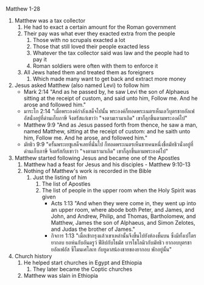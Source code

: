 Matthew 1-28

1. Matthew was a tax collector
    1. He had to exact a certain amount for the Roman government
    2. Their pay was what ever they exacted extra from the people
        1. Those with no scrupals exacted a lot
        2. Those that still loved their people exacted less
        3. Whatever the tax collector said was law and the people had to pay it
        4. Roman soldiers were often with them to enforce it
    3. All Jews hated them and treated them as foreigners
        1. Which made many want to get back and extract more money
2. Jesus asked Matthew (also named Levi) to follow him
    - Mark 2:14 "And as he passed by, he saw Levi the son of Alphaeus sitting at the receipt of custom, and said unto him, Follow me. And he arose and followed him."
    - มาระโก 2:14 "เมื่อพระองค์กำลังเสด็จไปนั้น พระองค์ก็ทอดพระเนตรเห็นเลวีบุตรชายอัลเฟอัสนั่งอยู่ที่ด่านเก็บภาษี จึงตรัสแก่เขาว่า "จงตามเรามาเถิด" เขาก็ลุกขึ้นตามพระองค์ไป"
    - Matthew 9:9 "And as Jesus passed forth from thence, he saw a man, named Matthew, sitting at the receipt of custom: and he saith unto him, Follow me. And he arose, and followed him."
    - มัทธิว 9:9 "ครั้นพระเยซูเสด็จเลยที่นั่นไป ก็ทอดพระเนตรเห็นชายคนหนึ่งชื่อมัทธิวนั่งอยู่ที่ด่านเก็บภาษี จึงตรัสกับเขาว่า "จงตามเรามาเถิด" เขาก็ลุกขึ้นตามพระองค์ไป"
3. Matthew started following Jesus and became one of the Apostles
    1. Matthew had a feast for Jesus and his disciples - Matthew 9:10-13
    2. Nothing of Matthew's work is recorded in the Bible
        1. Just the listing of him 
            1. The list of Apostles
            2. The list of people in the upper room when the Holy Spirit was given 
                - Acts 1:13 "And when they were come in, they went up into an upper room, where abode both Peter, and James, and John, and Andrew, Philip, and Thomas, Bartholomew, and Matthew, James the son of Alphaeus, and Simon Zelotes, and Judas the brother of James."
                - กิจการ 1:13 "เมื่อเข้ากรุงแล้วเขาเหล่านั้นจึงขึ้นไปยังห้องชั้นบน ซึ่งมีทั้งเปโตร ยากอบ ยอห์นกับอันดรูว์ ฟีลิปกับโธมัส บารโธโลมิวกับมัทธิว ยากอบบุตรชายอัลเฟอัส ซีโมนเศโลเท กับยูดาสน้องชายของยากอบ พักอยู่นั้น"
4. Church history
    1. He helped start churches in Egypt and Ethiopia
        1. They later became the Coptic churches
    2. Matthew was slain in Ethiopia